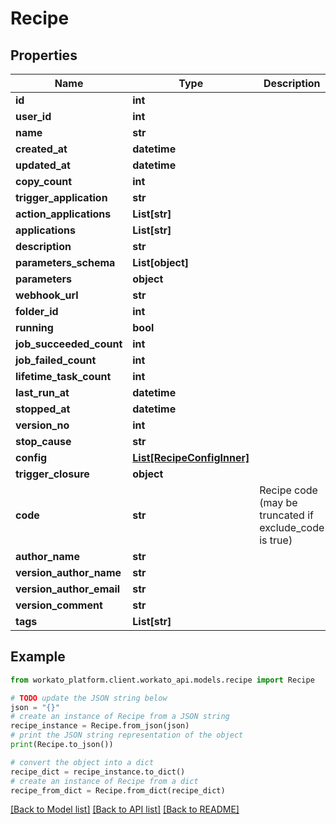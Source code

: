 # Recipe


## Properties

Name | Type | Description | Notes
------------ | ------------- | ------------- | -------------
**id** | **int** |  | 
**user_id** | **int** |  | 
**name** | **str** |  | 
**created_at** | **datetime** |  | 
**updated_at** | **datetime** |  | 
**copy_count** | **int** |  | 
**trigger_application** | **str** |  | [optional] 
**action_applications** | **List[str]** |  | 
**applications** | **List[str]** |  | 
**description** | **str** |  | 
**parameters_schema** | **List[object]** |  | 
**parameters** | **object** |  | 
**webhook_url** | **str** |  | 
**folder_id** | **int** |  | 
**running** | **bool** |  | 
**job_succeeded_count** | **int** |  | 
**job_failed_count** | **int** |  | 
**lifetime_task_count** | **int** |  | 
**last_run_at** | **datetime** |  | [optional] 
**stopped_at** | **datetime** |  | [optional] 
**version_no** | **int** |  | 
**stop_cause** | **str** |  | 
**config** | [**List[RecipeConfigInner]**](RecipeConfigInner.md) |  | 
**trigger_closure** | **object** |  | 
**code** | **str** | Recipe code (may be truncated if exclude_code is true) | 
**author_name** | **str** |  | 
**version_author_name** | **str** |  | 
**version_author_email** | **str** |  | 
**version_comment** | **str** |  | 
**tags** | **List[str]** |  | [optional] 

## Example

```python
from workato_platform.client.workato_api.models.recipe import Recipe

# TODO update the JSON string below
json = "{}"
# create an instance of Recipe from a JSON string
recipe_instance = Recipe.from_json(json)
# print the JSON string representation of the object
print(Recipe.to_json())

# convert the object into a dict
recipe_dict = recipe_instance.to_dict()
# create an instance of Recipe from a dict
recipe_from_dict = Recipe.from_dict(recipe_dict)
```
[[Back to Model list]](../README.md#documentation-for-models) [[Back to API list]](../README.md#documentation-for-api-endpoints) [[Back to README]](../README.md)


